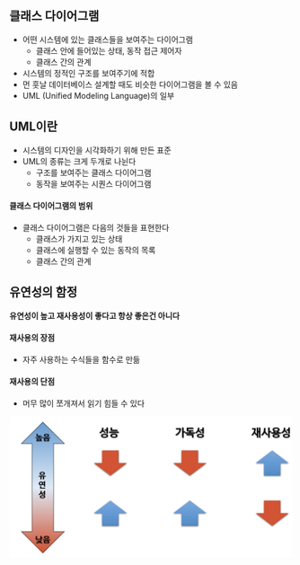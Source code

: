 ## 클래스 다이어그램

- 어떤 시스템에 있는 클래스들을 보여주는 다이어그램
  - 클래스 안에 들어있는 상태, 동작 접근 제어자
  - 클래스 간의 관계
- 시스템의 정적인 구조를 보여주기에 적합
- 먼 훗날 데이터베이스 설계할 때도 비슷한 다이어그램을 볼 수 있음
- UML (Unified Modeling Language)의 일부



## UML이란

- 시스템의 디자인을 시각화하기 위해 만든 표준
- UML의 종류는 크게 두개로 나뉜다
  - 구조를 보여주는 클래스 다이어그램
  - 동작을 보여주는 시퀀스 다이어그램

#### 클래스 다이어그램의 범위

- 클래스 다이어그램은 다음의 것들을 표현한다
  - 클래스가 가지고 있는 상태
  - 클래스에 실행할 수 있는 동작의 목록
  - 클래스 간의 관계



## 유연성의 함정

**유연성이 높고 재사용성이 좋다고 항상 좋은건 아니다**

#### 재사용의 장점

- 자주 사용하는 수식들을 함수로 만듦

#### 재사용의 단점

- 머무 많이 쪼개져서 읽기 힘들 수 있다

![코드 유연성](./images/04_1.png)